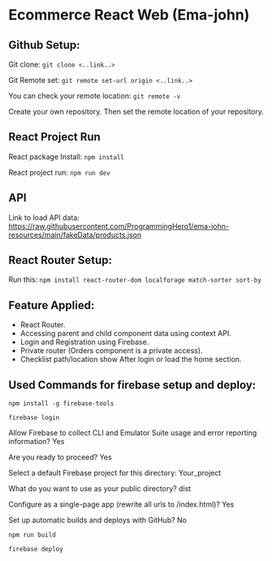 # Ecommerce React Web (Ema-john)


## Github Setup: 

Git clone: `git clone <..link..>` 

Git Remote set: `git remote set-url origin <..link..>`

You can check your remote location: `git remote -v`

Create your own repository. Then set the remote location of your repository.

## React Project Run

React package Install: `npm install`

React project run: `npm run dev`

## API

Link to load API data: https://raw.githubusercontent.com/ProgrammingHero1/ema-john-resources/main/fakeData/products.json


## React Router Setup: 

Run this: `npm install react-router-dom localforage match-sorter sort-by`


## Feature Applied:

* React Router.
* Accessing parent and child component data using context API. 
* Login and Registration using Firebase. 
* Private router (Orders component is a private access). 
* Checklist path/location show After login or load the home section. 



Used Commands for firebase setup and deploy:
-----------------------------------------------------
`npm install -g firebase-tools`

`firebase login`

Allow Firebase to collect CLI and Emulator Suite usage and error reporting information? Yes

Are you ready to proceed? Yes

Select a default Firebase project for this directory: Your_project

What do you want to use as your public directory? dist

Configure as a single-page app (rewrite all urls to /index.html)? Yes

Set up automatic builds and deploys with GitHub? No

`npm run build`

`firebase deploy`

